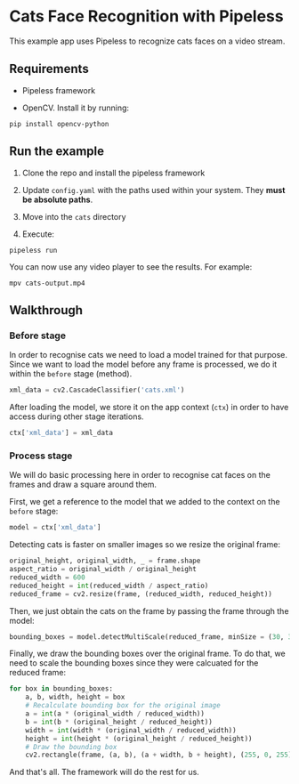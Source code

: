 # Cats Face Recognition with Pipeless

This example app uses Pipeless to recognize cats faces on a video stream.

## Requirements

* Pipeless framework

* OpenCV. Install it by running:

```console
pip install opencv-python
```

## Run the example

1. Clone the repo and install the pipeless framework

1. Update `config.yaml` with the paths used within your system. They **must be absolute paths**.

1. Move into the `cats` directory

1. Execute:

```console
pipeless run
```

You can now use any video player to see the results. For example:

```console
mpv cats-output.mp4
```

## Walkthrough

### Before stage

In order to recognise cats we need to load a model trained for that purpose.
Since we want to load the model before any frame is processed, we do it within the `before` stage (method).

```python
xml_data = cv2.CascadeClassifier('cats.xml')
```

After loading the model, we store it on the app context (`ctx`) in order to have access during other stage iterations.

```python
ctx['xml_data'] = xml_data
```

### Process stage

We will do basic processing here in order to recognise cat faces on the frames and draw a square around them.

First, we get a reference to the model that we added to the context on the `before` stage:

```python
model = ctx['xml_data']
```

Detecting cats is faster on smaller images so we resize the original frame:

```python
original_height, original_width, _ = frame.shape
aspect_ratio = original_width / original_height
reduced_width = 600
reduced_height = int(reduced_width / aspect_ratio)
reduced_frame = cv2.resize(frame, (reduced_width, reduced_height))
```

Then, we just obtain the cats on the frame by passing the frame through the model:

```python
bounding_boxes = model.detectMultiScale(reduced_frame, minSize = (30, 30))
```

Finally, we draw the bounding boxes over the original frame. To do that, we need to scale the bounding boxes since they were calcuated for the reduced frame:

```python
for box in bounding_boxes:
    a, b, width, height = box
    # Recalculate bounding box for the original image
    a = int(a * (original_width / reduced_width))
    b = int(b * (original_height / reduced_height))
    width = int(width * (original_width / reduced_width))
    height = int(height * (original_height / reduced_height))
    # Draw the bounding box
    cv2.rectangle(frame, (a, b), (a + width, b + height), (255, 0, 255), 2)
```

And that's all. The framework will do the rest for us.